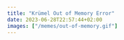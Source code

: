 ```yaml
---
title: "Krümel Out of Memory Error"
date: 2023-06-28T22:57:44+02:00
images: ["/memes/out-of-memory.gif"]
---
```

